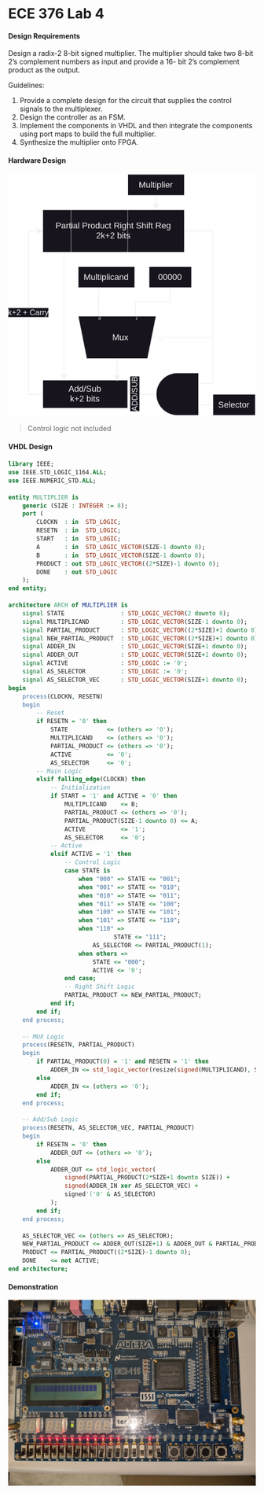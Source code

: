 # ECE 376 Lab 4

#### Design Requirements

Design a radix-2 8-bit signed multiplier. The multiplier should take two 8-bit 2’s complement numbers as input and provide a 16- bit 2’s complement product as the output. 
 
Guidelines: 
 1. Provide a complete design for the circuit that supplies the control signals to the multiplexer. 
 2. Design the controller as an FSM. 
 3. Implement the components in VHDL and then integrate the components using port maps to build the full multiplier. 
 4. Synthesize the multiplier onto FPGA.


#### Hardware Design

![Hardware Design](Lab4_Design.svg)
> Control logic not included

#### VHDL Design
```vhdl
library IEEE;
use IEEE.STD_LOGIC_1164.ALL;
use IEEE.NUMERIC_STD.ALL;

entity MULTIPLIER is
    generic (SIZE : INTEGER := 8);
    port (
        CLOCKN  : in  STD_LOGIC;
        RESETN  : in  STD_LOGIC;
        START   : in  STD_LOGIC;
        A       : in  STD_LOGIC_VECTOR(SIZE-1 downto 0);
        B       : in  STD_LOGIC_VECTOR(SIZE-1 downto 0);
        PRODUCT : out STD_LOGIC_VECTOR((2*SIZE)-1 downto 0);
        DONE    : out STD_LOGIC
    );
end entity;

architecture ARCH of MULTIPLIER is
    signal STATE                : STD_LOGIC_VECTOR(2 downto 0);
    signal MULTIPLICAND         : STD_LOGIC_VECTOR(SIZE-1 downto 0);
    signal PARTIAL_PRODUCT      : STD_LOGIC_VECTOR((2*SIZE)+1 downto 0);
    signal NEW_PARTIAL_PRODUCT  : STD_LOGIC_VECTOR((2*SIZE)+1 downto 0);
    signal ADDER_IN             : STD_LOGIC_VECTOR(SIZE+1 downto 0);
    signal ADDER_OUT            : STD_LOGIC_VECTOR(SIZE+1 downto 0);
    signal ACTIVE               : STD_LOGIC := '0';
    signal AS_SELECTOR          : STD_LOGIC := '0';
    signal AS_SELECTOR_VEC      : STD_LOGIC_VECTOR(SIZE+1 downto 0);
begin
    process(CLOCKN, RESETN)
    begin
        -- Reset
        if RESETN = '0' then
            STATE           <= (others => '0');
            MULTIPLICAND    <= (others => '0');
            PARTIAL_PRODUCT <= (others => '0');
            ACTIVE          <= '0';
            AS_SELECTOR     <= '0';
        -- Main Logic
        elsif falling_edge(CLOCKN) then
            -- Initialization
            if START = '1' and ACTIVE = '0' then
                MULTIPLICAND    <= B;
                PARTIAL_PRODUCT <= (others => '0');
                PARTIAL_PRODUCT(SIZE-1 downto 0) <= A;
                ACTIVE          <= '1';
                AS_SELECTOR     <= '0';
            -- Active
            elsif ACTIVE = '1' then
                -- Control Logic
                case STATE is
                    when "000" => STATE <= "001";
                    when "001" => STATE <= "010";
                    when "010" => STATE <= "011";
                    when "011" => STATE <= "100";
                    when "100" => STATE <= "101";
                    when "101" => STATE <= "110";
                    when "110" => 
						      STATE <= "111";
                        AS_SELECTOR <= PARTIAL_PRODUCT(1);
                    when others => 
                        STATE <= "000";
                        ACTIVE <= '0';
                end case;
                -- Right Shift Logic
                PARTIAL_PRODUCT <= NEW_PARTIAL_PRODUCT;
            end if;
        end if;
    end process;

    -- MUX Logic
    process(RESETN, PARTIAL_PRODUCT)
    begin
        if PARTIAL_PRODUCT(0) = '1' and RESETN = '1' then
            ADDER_IN <= std_logic_vector(resize(signed(MULTIPLICAND), SIZE+2));
        else
            ADDER_IN <= (others => '0');
        end if;
    end process;

    -- Add/Sub Logic
    process(RESETN, AS_SELECTOR_VEC, PARTIAL_PRODUCT)
    begin
        if RESETN = '0' then
            ADDER_OUT <= (others => '0');
        else
            ADDER_OUT <= std_logic_vector(
                signed(PARTIAL_PRODUCT(2*SIZE+1 downto SIZE)) + 
                signed(ADDER_IN xor AS_SELECTOR_VEC) + 
                signed'('0' & AS_SELECTOR)
            );
        end if;
    end process;

    AS_SELECTOR_VEC <= (others => AS_SELECTOR);
    NEW_PARTIAL_PRODUCT <= ADDER_OUT(SIZE+1) & ADDER_OUT & PARTIAL_PRODUCT(SIZE-1 downto 1);
    PRODUCT <= PARTIAL_PRODUCT((2*SIZE)-1 downto 0);
    DONE    <= not ACTIVE;
end architecture;
```

#### Demonstration

![Lab4 Demonstration](Lab4_Demonstration.jpg)
